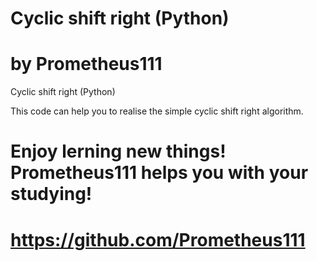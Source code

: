 # Cyclic shift right (Python)
# by Prometheus111
Cyclic shift right (Python)

This code can help you to realise the simple cyclic shift right algorithm.

# Enjoy lerning new things! Prometheus111 helps you with your studying!
# https://github.com/Prometheus111 
